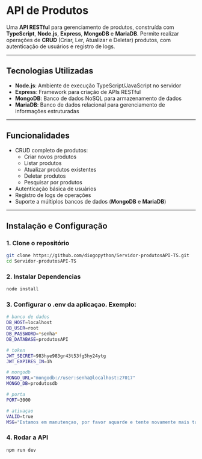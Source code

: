 # API de Produtos

Uma **API RESTful** para gerenciamento de produtos, construída com **TypeScript**, **Node.js**, **Express**, **MongoDB** e **MariaDB**. Permite realizar operações de **CRUD** (Criar, Ler, Atualizar e Deletar) produtos, com autenticação de usuários e registro de logs.

---

## Tecnologias Utilizadas

- **Node.js**: Ambiente de execução TypeScript/JavaScript no servidor  
- **Express**: Framework para criação de APIs RESTful  
- **MongoDB**: Banco de dados NoSQL para armazenamento de dados  
- **MariaDB**: Banco de dados relacional para gerenciamento de informações estruturadas  

---

## Funcionalidades

- CRUD completo de produtos:
  - Criar novos produtos  
  - Listar produtos  
  - Atualizar produtos existentes  
  - Deletar produtos
  - Pesquisar por produtos
- Autenticação básica de usuários  
- Registro de logs de operações  
- Suporte a múltiplos bancos de dados (**MongoDB** e **MariaDB**)  

---

## Instalação e Configuração

### 1. Clone o repositório

```bash
git clone https://github.com/diogopython/Servidor-produtosAPI-TS.git
cd Servidor-produtosAPI-TS
```

### 2. Instalar Dependencias

```bash
node install
```

### 3. Configurar o .env da aplicaçao. Exemplo:
```bash
# banco de dados
DB_HOST=localhost
DB_USER=root
DB_PASSWORD=*senha*
DB_DATABASE=produtosAPI

# token
JWT_SECRET=983hye983gr43t53fg5hy24ytg
JWT_EXPIRES_IN=1h

# mongodb
MONGO_URL="mongodb://user:senha@localhost:27017"
MONGO_DB=produtosdb

# porta
PORT=3000

# ativaçao
VALID=true
MSG="Estamos em manutençao, por favor aquarde e tente novamente mais tartde."
```

### 4. Rodar a API

```bash
npm run dev
```